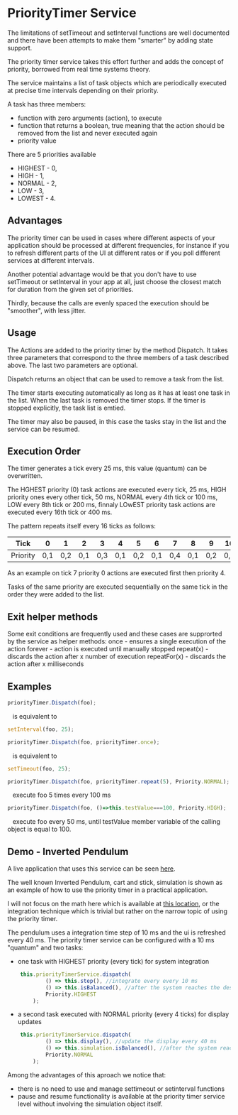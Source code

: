 # PriorityTimer Service

The limitations of setTimeout and setInterval functions are well documented and there have been attempts to make them "smarter" by adding state support.

The priority timer service takes this effort further and adds the concept of priority, borrowed from real time systems theory.

The service maintains a list of task objects which are periodically executed at precise time intervals depending on their priority.

A task has three members:
* function with zero arguments (action), to execute
* function that returns a boolean, true meaning that the action should be removed from the list and never executed again
* priority value

There are 5 priorities available 
* HIGHEST - 0,
* HIGH - 1, 
* NORMAL - 2, 
* LOW - 3,
* LOWEST - 4.

## Advantages

The priority timer can be used in cases where different aspects of your application should be processed at different frequencies, for instance if you to refresh different parts of the UI at different rates or if you poll different services at different intervals.

Another potential advantage would be that you don't have to use setTimeout or setInterval in your app at all, just choose the closest match for duration from the given set of priorities.

Thirdly, because the calls are evenly spaced the execution should be "smoother", with less jitter. 

## Usage
 
The Actions are added to the priority timer by the method Dispatch. 
It takes three parameters that correspond to the three members of a task described above.
The last two parameters are optional.

Dispatch returns an object that can be used to remove a task from the list.

The timer starts executing automatically as long as it has at least one task in the list. When the last task is removed the timer stops. If the timer is stopped explicitly, the task list is emtied. 

The timer may also be paused, in this case the tasks stay in the list and the service can be resumed.

## Execution Order

The timer generates a tick every 25 ms, this value (quantum) can be overwritten.
 
The HGHEST priority (0) task actions are executed every tick, 25 ms, HIGH priority ones every other tick, 50 ms, NORMAL every 4th tick or 100 ms, LOW every 8th tick or 200 ms, finnaly LOwEST priority task actions are executed every 16th tick or 400 ms.

The pattern repeats itself every 16 ticks as follows:

Tick    |   0 |  1  |  2  |  3  |  4  |  5  |  6  |  7  |  8  |  9  |  10 |  11 |  12 |  13 |  14 |  15        
--------|-----|-----|-----|-----|-----|-----|-----|-----|-----|-----|-----|-----|-----|-----|-----|----
Priority| 0,1 | 0,2 | 0,1 | 0,3 | 0,1 | 0,2 | 0,1 | 0,4 | 0,1 | 0,2 | 0,1 | 0,3 | 0,1 | 0,2 | 0,1 |  0

As an example on tick 7 priority 0 actions are executed first then priority 4.  

Tasks of the same priority are executed sequentially on the same tick in the order they were added to the list.

## Exit helper methods 

Some exit conditions are frequently used and these cases are supprorted by the service as helper methods:
once - ensures a single execution of the action
forever - action is executed until manually stopped
repeat(x) - discards the action after x number of execution
repeatFor(x) - discards the action after x milliseconds

## Examples
```javascript
priorityTimer.Dispatch(foo);
```  
&nbsp;&nbsp; is equivalent to  
```javascript
setInterval(foo, 25);
```    
```javascript
priorityTimer.Dispatch(foo, priorityTimer.once);
```  
&nbsp;&nbsp; is equivalent to  
```javascript
setTimeout(foo, 25);
```  
```javascript
priorityTimer.Dispatch(foo, priorityTimer.repeat(5), Priority.NORMAL);
```  
&nbsp;&nbsp; execute foo 5 times every 100 ms  
  
```javascript
priorityTimer.Dispatch(foo, ()=>this.testValue===100, Priority.HIGH);
```  
&nbsp;&nbsp; execute foo every 50 ms, until testValue member variable of the calling object is equal to 100.  

## Demo - Inverted Pendulum

A live application that uses this service can be seen [here](https://ldrosu.github.io/PriorityTimer/).

The well known Inverted Pendulum, cart and stick, simulation is shown as an example of how to use the priority timer in a practical application.

I will not focus on the math here which is available at [this location](https://blog.wolfram.com/2011/01/19/stabilized-inverted-pendulum/), or the integration technique which is trivial but rather on the narrow topic of using the priority timer.

The pendulum uses a integration time step of 10 ms and the ui is refreshed every 40 ms. The priority timer service can be configured with a 10 ms "quantum" and two tasks:

* one task with HIGHEST priority (every tick) for system integration
```javascript
    this.priorityTimerService.dispatch(
            () => this.step(), //integrate every every 10 ms
            () => this.isBalanced(), //after the system reaches the desired state, drop the task
            Priority.HIGHEST
        );
```
* a second task executed with NORMAL priority (every 4 ticks) for display updates
```javascript
    this.priorityTimerService.dispatch(
            () => this.display(), //update the display every 40 ms 
            () => this.simulation.isBalanced(), //after the system reaches the desired state, drop the task
            Priority.NORMAL
        );
```
Among the advantages of this aproach we notice that:
* there is no need to use and manage settimeout or setinterval functions
* pause and resume functionality is available at the priority timer service level without involving the simulation object itself.  

